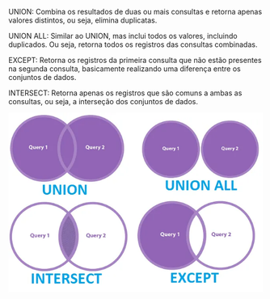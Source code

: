UNION: Combina os resultados de duas ou mais consultas e retorna apenas valores distintos, ou seja, elimina duplicatas.

UNION ALL: Similar ao UNION, mas inclui todos os valores, incluindo duplicados. Ou seja, retorna todos os registros das consultas combinadas.

EXCEPT: Retorna os registros da primeira consulta que não estão presentes na segunda consulta, basicamente realizando uma diferença entre os conjuntos de dados.

INTERSECT: Retorna apenas os registros que são comuns a ambas as consultas, ou seja, a interseção dos conjuntos de dados.

![](<../../Imagens/Operadores de conjunto.png>)